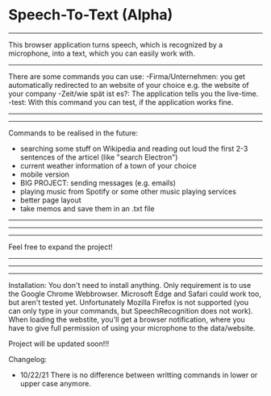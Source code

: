 # Speech-To-Text (Alpha)
***
This browser application turns speech, which is recognized by a microphone, 
into a text, which you can easily work with. 
***
There are some commands you can use:
-Firma/Unternehmen: you get automatically redirected to an website of your choice e.g. the website of your company
-Zeit/wie spät ist es?: The application tells you the live-time.
-test: With this command you can test, if the application works fine.
***
***
Commands to be realised in the future:
- searching some stuff on Wikipedia and reading out loud the first 2-3 sentences of the articel (like "search Electron")
- current weather information of a town of your choice
- mobile version
- BIG PROJECT: sending messages (e.g. emails)
- playing music from Spotify or some other music playing services
- better page layout
- take memos and save them in an .txt file
***
***
***
Feel free to expand the project!
***
***
***
Installation:
You don't need to install anything. Only requirement is to use the Google Chrome Webbrowser. Microsoft Edge and Safari 
could work too, but aren't tested yet. 
Unfortunately Mozilla Firefox is not supported (you can only type in your commands, but SpeechRecognition does not work).
When loading the webstite, you'll get a browser notification, where you have to give full permission of using your microphone to
the data/website.


Project will be updated soon!!!





Changelog:
- 10/22/21 There is no difference between writting commands in lower or upper case anymore.




